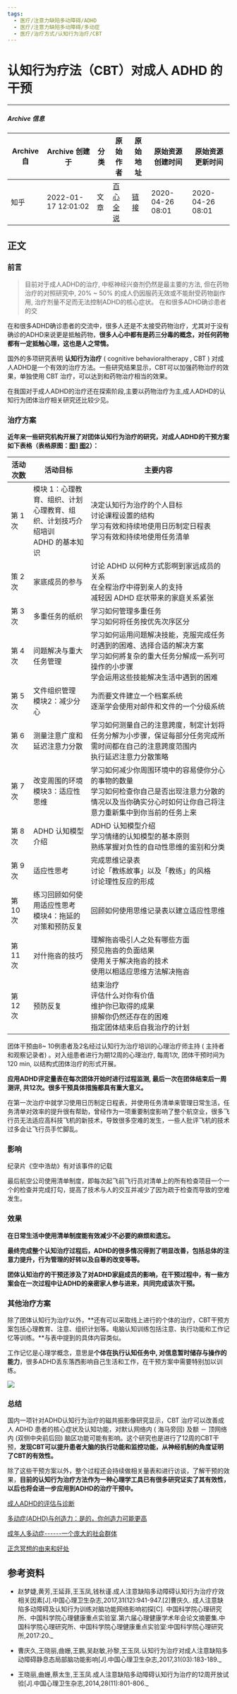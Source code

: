 ```yaml
---
tags:
  - 医疗/注意力缺陷多动障碍/ADHD
  - 医疗/注意力缺陷多动障碍/多动症
  - 医疗/治疗方式/认知行为治疗/CBT
---
```


# 认知行为疗法（CBT）对成人 ADHD 的干预

---

##### Archive 信息

| Archive 自 | Archive 创建于 | 分类 | 原始作者 | 原始地址 | 原始资源创建时间 | 原始资源更新时间 |
| ---------- | ------------ | ---- | ------- | ------- | ------------- | ------------- |
| 知乎 | 2022-01-17 12:01:02 | 文章 | [百心全说](https://www.zhihu.com/people/xiao-shen-ke-de-jiu-shu-91-51) | [链接](https://zhuanlan.zhihu.com/p/136335527) | 2020-04-26 08:01 | 2020-04-26 08:01 |

## 正文

### 前言

> 目前对于成人ADHD的治疗, 中枢神经兴奋剂仍然是最主要的方法, 但在药物治疗的对照研究中, 20% ~ 50% 的成人仍因服药无效或不能耐受药物副作用, 治疗剂量不足而无法控制ADHD的核心症状。 在和很多ADHD确诊患者的交

在和很多ADHD确诊患者的交流中，很多人还是不太接受药物治疗，尤其对于没有确诊的ADHD来说更是抵触药物，**很多人心中都有是药三分毒的概念，对任何药物都有一定抵触心理，这也是人之常情。**

国外的多项研究表明 **认知行为治疗** ( cognitive behavioraltherapy , CBT ) 对成人ADHD是一个有效的治疗方法。一些研究结果显示，CBT可以加强药物治疗的效果，单独使用 CBT 治疗，可以达到和药物治疗相当的效果。

在我国对于成人ADHD的治疗还在探索阶段,主要以药物治疗为主,成人ADHD的认知行为团体治疗相关研究还比较少见。

### 治疗方案

**近年来一些研究机构开展了对团体认知行为治疗的研究，对成人ADHD的干预方案如下表格（表格原图：[图1](https://pic3.zhimg.com/v2-3db9dc8ac17b1de7901511566528071a_b.jpg) [图2](https://pic1.zhimg.com/v2-547852d468ca124ec053270f630148f4_b.jpg)）：**

| 活动次数 | 活动目标 | 主要内容 |
| -------- | ---------| ---------|
| 第 1 次 | 模块 1：心理教育、组织、计划<br>心理教育、组织、计划技巧介绍培训<br>ADHD 的基本知识 | 决定认知行为治疗的个人目标<br>讨论课程设置的结构<br>学习有效和持续地使用日历制定日程表<br>学习有效和持续地使用任务清单 |
| 策 2 次 | 家底成员的参与 | 讨论 ADHD 以何种方式影啊到家远成员的关系<br>在全程治疗中得到亲人的支持<br>减轻因 ADHD 症状带来的家庭关系紧张 |
| 第 3 次 | 多重任务的纸织 | 学习如何管理多重任务<br>学习如何将任务按优先次序区分 |
| 第 4 次 | 问题解决与重大任务管理 | 学习如何运用问题解决技能，克服完成任务时遇到的困难、选择合适的解决方案<br>学习如何將复杂的重大任务分解成一系列可操作的小步骤<br>学会运用这些技能解决生活中遇到的困难 |
| 第 5 次 | 文件组织管理<br>模块2：减少分心 | 为而要文件建立一个档案系统<br>逐渐学会使用对邮件和文件的一个分级系统 |
| 第 6 次 | 测量注意广度和延迟注意力分散 | 学习如何测量自己的注意跨度，制定计划将任务分解为小步骤，保证每部分任务完成所需时间都在自己的注意跨度范围内<br>执行延迟注意力分散策略 |
| 第 7 次 | 改变周围的环境<br>模块3：适应性思维 | 学习如何减少你周围环境中的容易使你分心的事物的数量<br>学习如何检查你自己是否出现注意力分散的情况以及当你确实分心时如何让你自己将注意力重新集中到你当前的任务上来 |
| 第 8 次 | ADHD 认知模型介绍 | ADHD 认知模型介绍<br>学习情绪的认知模型的基本原则<br>熟练掌握对负性的自动性思维的鉴别和分类 |
| 第 9 次 | 适应性思考 | 完成思维记录表<br>讨论「教练故事」以及「教练」的风格<br>讨论理性反应的形成 |
| 第 10 次 | 练习回顾如何使用适应性思考<br>模块4：拖延的对策和预防反复 | 回顾如何使用思维记录表以建立适应性思维 |
| 第 11 次 | 对什拖沓的技巧 | 理解拖沓吸引人之处有哪些方面<br>预见拖沓的负面结果<br>使用关于解决拖沓的技术<br>使用以相适应思维方法解决拖沓 |
| 第 12 次 | 预防反复 | 结束治疗<br>评估什么对你有价值<br>维护你已取得的成果<br>排解你仍然还存在的困难<br>指定团体结束后自我治疗的计划 |

团体干预由8~ 10例患者及2名经过认知行为治疗培训的心理治疗师主持 ( 主持者和观察记录者) 。对入组患者进行为期12周的心理治疗, 每周1次, 团体干预时间为120 min, 以结构式团体治疗的形式开展。

**应用ADHD评定量表在每次团体开始时进行过程监测, 最后一次在团体结束后一周测评, 共12次。很多干预具体措施都具有重大意义。**

在第一次治疗中就学习使用日历制定日程表，并使用任务清单来管理日常生活，任务清单对效率的提升很有帮助，曾经作为一项重要制度影响了整个航空业，很多飞行员无法适应高科技飞机的新技术，导致很多空难的发生，一些人批评飞机的技术过多会让飞行员手忙脚乱。

### 影响

纪录片《空中浩劫》有对该事件的记载

最后航空公司使用清单制度，即每次起飞前飞行员对清单上的所有检查项目一个一个的检查并完成打勾，提高了技术与人的交互并减少了因为疏于检查而导致的空难发生。

### 效果

**在日常生活中使用清单制度能有效减少不必要的麻烦和遗忘。**

**最终完成整个认知治疗过程后，ADHD的很多情况得到了明显改善，包括总体的注意力提升，行为管理的好转以及自尊的改变等等。**

**团体认知治疗的干预还涉及了对ADHD家庭成员的影响，在干预过程中，有一些方案会在一次过程中让ADHD的亲密家人参与进来，共同完成该次干预。**

### 其他治疗方案

除了团体认知行为治疗以外，**还有可以采取线上进行的个体的治疗，CBT干预方案包括心理教育、注意、组织计划等。电脑认知训练包括注意、执行功能和工作记忆等训练。**与表中提到的具体内容类似。

工作记忆是心理学概念，意思是**个体在执行认知任务中, 对信息暂时储存与操作的能力**，很多ADHD丢东落西影响自己生活和工作，在干预方案中需要特别加以训练。

![](https://pic4.zhimg.com/v2-6cd3b4f3f33c402d1462fbedfa80663b_b.jpg)

### 总结

国内一项针对ADHD认知行为治疗的磁共振影像研究显示，CBT 治疗可以改善成人 ADHD 患者的核心症状及认知功能，对默认网络内 ( 海马旁回) 及额 － 顶网络内 (双侧中央前后回) 脑区功能可能有影响。这个研究也是进行了12周的CBT干预，**发现CBT可以提升患者大脑的执行功能和监控功能，从神经机制的角度证明了CBT的有效性。**

除了这些干预方案以外，整个过程还会持续做相关量表和进行访谈，了解干预的效果，**目前的认知行为治疗方法作为一种心理学工具已有很多研究证实了其有效性，以后也将会进一步应用到ADHD的治疗干预中。**

[成人ADHD的评估与诊断](https://link.zhihu.com/?target=http%3A//mp.weixin.qq.com/s%3F__biz%3DMzU1Nzg1Nzg0MA%3D%3D%26mid%3D2247484166%26idx%3D1%26sn%3D5c6dc10b0990aff2b09cb09fb38e06cb%26chksm%3Dfc2e2e59cb59a74fc3e8734f3ebc0fe97c23a9283f5bf8a2ff0fa58bc92e281a2df24b615e89%26scene%3D21%23wechat_redirect)

[多动症(ADHD)与创造力：是的，你创造力可能更高](https://link.zhihu.com/?target=http%3A//mp.weixin.qq.com/s%3F__biz%3DMzU1Nzg1Nzg0MA%3D%3D%26mid%3D2247484121%26idx%3D1%26sn%3D60752ef77440eedab2136dbc7939c3df%26chksm%3Dfc2e2f86cb59a690d9b7a4ebc3aa78f5580609cd5015b268865c87720195a292a6d7f73f7d3d%26scene%3D21%23wechat_redirect)

[成年人多动症------一个庞大的社会群体](https://link.zhihu.com/?target=http%3A//mp.weixin.qq.com/s%3F__biz%3DMzU1Nzg1Nzg0MA%3D%3D%26mid%3D2247483867%26idx%3D1%26sn%3D2bfeaa561a06ffe2ac20e2946242497a%26chksm%3Dfc2e2c84cb59a592c42d041fa875a3bdcd7af8fbd9df10d15e62b35444a642527980522dc0cb%26scene%3D21%23wechat_redirect)

[正念冥想的由来和好处](https://link.zhihu.com/?target=http%3A//mp.weixin.qq.com/s%3F__biz%3DMzU1Nzg1Nzg0MA%3D%3D%26mid%3D2247484137%26idx%3D1%26sn%3D988249f5424af89a795483493b3564ce%26chksm%3Dfc2e2fb6cb59a6a00db2a246cbca50a9e59461d1098ecce593d9851452d039dfcc8fc43ed7dd%26scene%3D21%23wechat_redirect)

## 参考资料

- 赵梦婕,黄芳,王延菲,王玉凤,钱秋谨.成人注意缺陷多动障碍认知行为治疗疗效相关因素\[J\].中国心理卫生杂志,2017,31(12):941-947.\[2\]曹庆久. 成人注意缺陷多动障碍及认知行为训练对脑功能网络影响初探\[C\]. 中国科学院心理研究所、中国科学院心理健康重点实验室.第六届心理健康学术年会论文摘要集.中国科学院心理研究所、中国科学院心理健康重点实验室:中国科学院心理研究所,2017:20._

- 曹庆久,王晓丽,曲姗,王鹏,吴赵敏,孙黎,王玉凤.认知行为治疗对成人注意缺陷多动障碍静息态局部脑功能影响\[J\].中国心理卫生杂志,2017,31(03):183-189._

- 王晓丽,曲姗,蔡太生,王玉凤.成人注意缺陷多动障碍认知行为治疗的12周开放试验\[J\].中国心理卫生杂志,2014,28(11):801-806._
